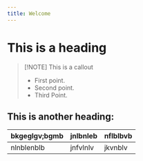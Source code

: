 ```yaml
---
title: Welcome
---
```



# This is a heading


> [!NOTE] This is a callout
> - First point.
> - Second point.
> - Third Point.


## This is another heading:


| bkgeglgv;bgmb | jnlbnleb | nflblbvb |
| ------------- | -------- | -------- |
| nlnblenblb    | jnfvlnlv | jkvnblv  |
